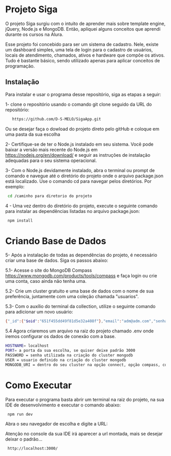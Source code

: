 


# Projeto Siga
O projeto Siga surgiu com o intuito de aprender mais sobre template engine, jQuery, Node.js e MongoDB. Então, apliquei alguns conceitos que aprendi durante os cursos na Alura.

Esse projeto foi concebido para ser um sistema de cadastro. Nele, existe um dashboard simples, uma tela de login para o cadastro de usuários, locais de atendimento, chamados, ativos e hardware que compõe os ativos. Tudo é bastante básico, sendo utilizado apenas para aplicar conceitos de programação.
 
## Instalação

Para instalar e usar o programa desse repositório, siga as etapas a seguir:

1- clone o repositório usando o comando git clone seguido da URL do repositório:
```bash
   https://github.com/D-S-MELO/SigaApp.git
```
Ou se desejar faça o dowload do projeto direto pelo gitHub e coloque em uma pasta da sua escolha

2- Certifique-se de ter o Node.js instalado em seu sistema. Você pode baixar a versão mais recente do Node.js em https://nodejs.org/en/download/ e seguir as instruções de instalação adequadas para o seu sistema operacional.

3- Com o Node.js devidamente instalado, abra o terminal ou prompt de comando e navegue até o diretório do projeto onde o arquivo package.json está localizado. Use o comando cd para navegar pelos diretórios. Por exemplo:

```bash
 cd /caminho para diretorio do projeto
```
4 - Uma vez dentro do diretório do projeto, execute o seguinte comando para instalar as dependências listadas no arquivo package.json:

```bash
 npm install
```
# Criando Base de Dados
5- Após a instalação de todas as dependências do projeto, é necessário criar uma base de dados. Siga os passos abaixo:

5.1- Acesse o site do MongoDB Compass https://www.mongodb.com/products/tools/compass e faça login ou crie uma conta, caso ainda não tenha uma.

5.2- Crie um cluster gratuito e uma base de dados com o nome de sua preferência, juntamente com uma coleção chamada "usuarios".

5.3- Com o auxílio do terminal da collection, utilize o seguinte comando para adicionar um novo usuário:

```bash
{"_id":{"$oid":"651f455dd49f81d5e32a408f"},"email":"adm@adm.com","senha":"$2a$10$aSUli.N4UiEhCGnulsXQhePvhSbTuXS0QxIdYAJT0UlUfaVrYAEoa"}
```
5.4 Agora criaremos um arquivo na raiz do projeto chamado .env onde iremos configurar os dados de conexão com a base.

```bash
HOSTNAME= localhost
PORT= a porta da sua escolha, se quiser deixe padrão 3000
PASSWORD = senha utilizada na criação do cluster mongodb
USER = usuario definido na criação do cluster mongodb
MONGODB_URI = dentro do seu cluster na opção connect, opção compass, copiar a string de conexão e colar aqui
```

# Como Executar

Para executar o programa basta abrir um terminal na raiz do projeto, na sua IDE de desenvolvimento e executar o comando abaixo:

```bash
 npm run dev
```

Abra o seu navegador de escolha e digite a URL:

Atenção no console da sua IDE irá aparecer a url montada, mais se desejar deixar o padrão...
```bash
 http://localhost:3000/
```
